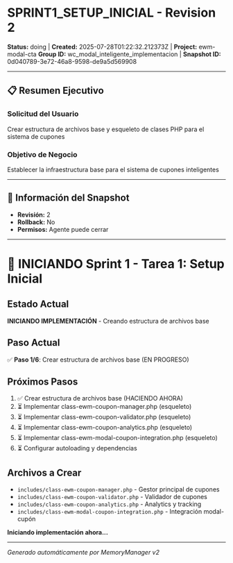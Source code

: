 # SPRINT1_SETUP_INICIAL - Revision 2

**Status:** doing | **Created:** 2025-07-28T01:22:32.212373Z | **Project:** ewm-modal-cta
**Group ID:** wc_modal_inteligente_implementacion | **Snapshot ID:** 0d040789-3e72-46a8-9598-de9a5d569908

---

## 📋 Resumen Ejecutivo
### Solicitud del Usuario
Crear estructura de archivos base y esqueleto de clases PHP para el sistema de cupones

### Objetivo de Negocio
Establecer la infraestructura base para el sistema de cupones inteligentes

---

## 🔧 Información del Snapshot
- **Revisión:** 2
- **Rollback:** No
- **Permisos:** Agente puede cerrar

---

# 🚀 INICIANDO Sprint 1 - Tarea 1: Setup Inicial

## Estado Actual
**INICIANDO IMPLEMENTACIÓN** - Creando estructura de archivos base

## Paso Actual
✅ **Paso 1/6**: Crear estructura de archivos base (EN PROGRESO)

## Próximos Pasos
1. ✅ Crear estructura de archivos base (HACIENDO AHORA)
2. ⏳ Implementar class-ewm-coupon-manager.php (esqueleto)
3. ⏳ Implementar class-ewm-coupon-validator.php (esqueleto)
4. ⏳ Implementar class-ewm-coupon-analytics.php (esqueleto)
5. ⏳ Implementar class-ewm-modal-coupon-integration.php (esqueleto)
6. ⏳ Configurar autoloading y dependencias

## Archivos a Crear
- `includes/class-ewm-coupon-manager.php` - Gestor principal de cupones
- `includes/class-ewm-coupon-validator.php` - Validador de cupones  
- `includes/class-ewm-coupon-analytics.php` - Analytics y tracking
- `includes/class-ewm-modal-coupon-integration.php` - Integración modal-cupón

**Iniciando implementación ahora...**

---

*Generado automáticamente por MemoryManager v2*
